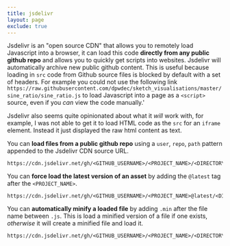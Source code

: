 ```yaml
---
title: jsdelivr
layout: page
exclude: true
---
```


Jsdelivr is an "open source CDN" that allows you to remotely load Javascript into a browser, it can load this code **directly from any public github repo** and allows you to quickly get scripts into websites. Jsdelivr will automatically archive new public github content. This is useful because loading in `src` code from Github source files is blocked by default with a set of headers. For example you could not use the following link `https://raw.githubusercontent.com/dpwdec/sketch_visualisations/master/sine_ratio/sine_ratio.js` to load Javascript into a page as a `<script>` source, even if you *can* view the code manually.'

Jsdelivr also seems quite opinionated about what it *will* work with, for example, I was not able to get it to load HTML code as the `src` for an `iframe` element. Instead it just displayed the raw html content as text.

You can **load files from a public github repo** using a `user`, `repo`, `path` pattern appended to the Jsdelivr CDN source URL.
```
https://cdn.jsdelivr.net/gh/<GITHUB_USERNAME>/<PROJECT_NAME>/<DIRECTORY_PATH>/<FILE_NAME>.js
```

You can **force load the latest version of an asset** by adding the `@latest` tag after the `<PROJECT_NAME>`.
```
https://cdn.jsdelivr.net/gh/<GITHUB_USERNAME>/<PROJECT_NAME>@latest/<DIRECTORY_PATH>/<FILE_NAME>.js
```

You can **automatically minify a loaded file** by adding `.min` after the file name between `.js`. This is load a minified version of a file if one exists, *otherwise* it will create a minified file and load it.
```
https://cdn.jsdelivr.net/gh/<GITHUB_USERNAME>/<PROJECT_NAME>/<DIRECTORY_PATH>/<FILE_NAME>.min.js
```


<!--stackedit_data:
eyJoaXN0b3J5IjpbLTkwMjI2ODA1MSwtMjI3NTkwNTAxXX0=
-->